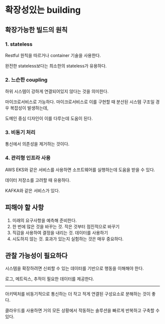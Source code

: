# 확장성있는 building

## 확장가능한 빌드의 원칙

### 1. stateless

Restful 원칙을 따르거나 container 기술을 사용한다.

완전한 stateless보다는 최소한의 stateless가 유용하다.

### 2. 느슨한 coupling

하위 시스템이 강하게 연결되어있지 않다는 것을 의미한다.

마이크로서비스로 가능하다. 마이크로서비스로 이를 구현할 때 분산된 시스템 구조일 경우 복잡성이 발생하는데,

도메인 중심 디자인이 이를 다루는데 도움이 된다.

### 3. 비동기 처리

통신에서 의존성을 제거하는 것이다.

### 4. 관리형 인프라 사용

AWS EKS와 같은 서비스를 사용하면 소프트웨어를 실행하는데 도움을 받을 수 있다.

데이터 저장소를 고려할 때 유용하다.

KAFKA와 같은 서비스가 있다.

## 피해야 할 사항

1. 미래의 요구사항을 예측해 준비한다. 
2. 한 번에 많은 것을 바꾸는 것. 작은 것부터 점진적으로 바꾸기
3. 직감을 사용하여 결정을 내리는 것. 데이터를 사용하기
4. 시도하지 않는 것. 효과가 있는지 실험하는 것은 매우 중요하다.

## 관찰 가능성이 필요하다

시스템을 확장하려면 신뢰할 수 있는 데이터를 기반으로 행동을 이해해야 한다.

로그, 메트릭스, 추적이 필요한 데이터를 제공한다.

---

아키텍처를 비동기적으로 통신하는 더 작고 적게 연결된 구성요소로 분해하는 것이 좋다.

클라우드를 사용하면 거의 모든 상황에서 작동하는 솔루션을 빠르게 반복하고 구축할 수 있다.